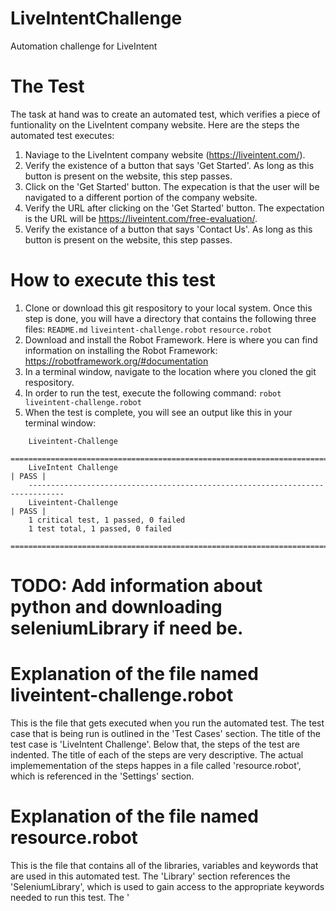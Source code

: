 # LiveIntentChallenge
Automation challenge for LiveIntent

# The Test
The task at hand was to create an automated test, which verifies a piece of funtionality on the LiveIntent company website.
Here are the steps the automated test executes:
1) Naviage to the LiveIntent company website (https://liveintent.com/).
2) Verify the existence of a button that says 'Get Started'. As long as this button is present on the website, this step      passes.
3) Click on the 'Get Started' button. The expecation is that the user will be navigated to a different portion of the company website.
4) Verify the URL after clicking on the 'Get Started' button. The expectation is the URL will be https://liveintent.com/free-evaluation/.
5) Verify the existance of a button that says 'Contact Us'. As long as this button is present on the website, this step passes.

# How to execute this test
1) Clone or download this git respository to your local system. Once this step is done, you will have a directory that    contains the following three files:
  ``` README.md ```
  ``` liveintent-challenge.robot ```
  ``` resource.robot ```
2) Download and install the Robot Framework. Here is where you can find information on installing the Robot Framework:
  https://robotframework.org/#documentation
3) In a terminal window, navigate to the location where you cloned the git respository.
4) In order to run the test, execute the following command:
  ```robot liveintent-challenge.robot```
5) When the test is complete, you will see an output like this in your terminal window:
  ``` ==============================================================================
      Liveintent-Challenge                                                          
      ==============================================================================
      LiveIntent Challenge                                                  | PASS |
      ------------------------------------------------------------------------------
      Liveintent-Challenge                                                  | PASS |
      1 critical test, 1 passed, 0 failed
      1 test total, 1 passed, 0 failed
      ==============================================================================
```
# TODO: Add information about python and downloading seleniumLibrary if need be.

# Explanation of the file named liveintent-challenge.robot
This is the file that gets executed when you run the automated test. The test case that is being run is outlined in the 'Test Cases' section. The title of the test case is 'LiveIntent Challenge'. Below that, the steps of the test are indented. The title of each of the steps are very descriptive. The actual implemementation of the steps happes in a file called 'resource.robot', which is referenced in the 'Settings' section.

# Explanation of the file named resource.robot
This is the file that contains all of the libraries, variables and keywords that are used in this automated test. The 'Library' section references the 'SeleniumLibrary', which is used to gain access to the appropriate keywords needed to run this test. The '
